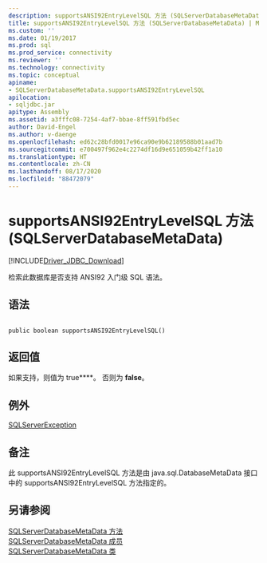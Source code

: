```yaml
---
description: supportsANSI92EntryLevelSQL 方法 (SQLServerDatabaseMetaData)
title: supportsANSI92EntryLevelSQL 方法 (SQLServerDatabaseMetaData) | Microsoft Docs
ms.custom: ''
ms.date: 01/19/2017
ms.prod: sql
ms.prod_service: connectivity
ms.reviewer: ''
ms.technology: connectivity
ms.topic: conceptual
apiname:
- SQLServerDatabaseMetaData.supportsANSI92EntryLevelSQL
apilocation:
- sqljdbc.jar
apitype: Assembly
ms.assetid: a3fffc08-7254-4af7-bbae-8ff591fbd5ec
author: David-Engel
ms.author: v-daenge
ms.openlocfilehash: ed62c28bfd0017e96ca90e9b62189588b01aad7b
ms.sourcegitcommit: e700497f962e4c2274df16d9e651059b42ff1a10
ms.translationtype: HT
ms.contentlocale: zh-CN
ms.lasthandoff: 08/17/2020
ms.locfileid: "88472079"
---
```

# <a name="supportsansi92entrylevelsql-method-sqlserverdatabasemetadata"></a>supportsANSI92EntryLevelSQL 方法 (SQLServerDatabaseMetaData)
[!INCLUDE[Driver_JDBC_Download](../../../includes/driver_jdbc_download.md)]

  检索此数据库是否支持 ANSI92 入门级 SQL 语法。  
  
## <a name="syntax"></a>语法  
  
```  
  
public boolean supportsANSI92EntryLevelSQL()  
```  
  
## <a name="return-value"></a>返回值  
 如果支持，则值为 true****。 否则为 **false**。  
  
## <a name="exceptions"></a>例外  
 [SQLServerException](../../../connect/jdbc/reference/sqlserverexception-class.md)  
  
## <a name="remarks"></a>备注  
 此 supportsANSI92EntryLevelSQL 方法是由 java.sql.DatabaseMetaData 接口中的 supportsANSI92EntryLevelSQL 方法指定的。  
  
## <a name="see-also"></a>另请参阅  
 [SQLServerDatabaseMetaData 方法](../../../connect/jdbc/reference/sqlserverdatabasemetadata-methods.md)   
 [SQLServerDatabaseMetaData 成员](../../../connect/jdbc/reference/sqlserverdatabasemetadata-members.md)   
 [SQLServerDatabaseMetaData 类](../../../connect/jdbc/reference/sqlserverdatabasemetadata-class.md)  
  
  
